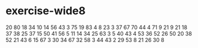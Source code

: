 # exercise-wide8
20
80
18
34
10
14
56
43
3
75
19
83
4
8
23
3
37
67
70
44
4
71
9
21
9
21
18
37
38
25
37
15
50
41
56
5
11
14
34
25
63
3
5
40
43
4
53
36
52
26
50
20
38
52
21
43
6
15
67
3
30
34
67
32
58
3
44
43
2
29
53
8
21
26
30
8

